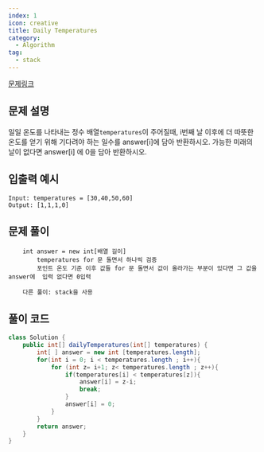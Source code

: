 ```yaml
---
index: 1
icon: creative
title: Daily Temperatures
category:
  - Algorithm
tag:
  - stack
---
```


[문제링크](https://leetcode.com/problems/daily-temperatures/)

## 문제 설명

일일 온도를 나타내는 정수 배열`temperatures`이 주어질때, i번째 날 이후에 더 따뜻한 온도를 얻기 위해 기다려야 하는 일수를 answer[i]에 담아 반환하시오. 가능한 미래의 날이 없다면 answer[i] 에 0을 담아 반환하시오.

## 입출력 예시

```
Input: temperatures = [30,40,50,60]
Output: [1,1,1,0]
```

## 문제 풀이

```
  	int answer = new int[배열 길이]
		temperatures for 문 돌면서 하나씩 검증
		포인트 온도 기준 이후 값들 for 문 돌면서 값이 올라가는 부분이 있다면 그 값을 answer에	입력 없다면 0입력

    다른 풀이: stack을 사용
```

## 풀이 코드

```java
class Solution {
    public int[] dailyTemperatures(int[] temperatures) {
        int[ ] answer = new int [temperatures.length];
        for(int i = 0; i < temperatures.length ; i++){
            for (int z= i+1; z< temperatures.length ; z++){
                if(temperatures[i] < temperatures[z]){
                    answer[i] = z-i;
                    break;
                }
                answer[i] = 0;
            }
        }
        return answer;
    }
}
```
